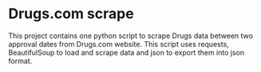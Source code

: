 # Drugs.com scrape
This project contains one python script to scrape Drugs data between two approval dates from Drugs.com website. This script uses requests, BeautifulSoup to load and scrape data and json to export them into json format.
